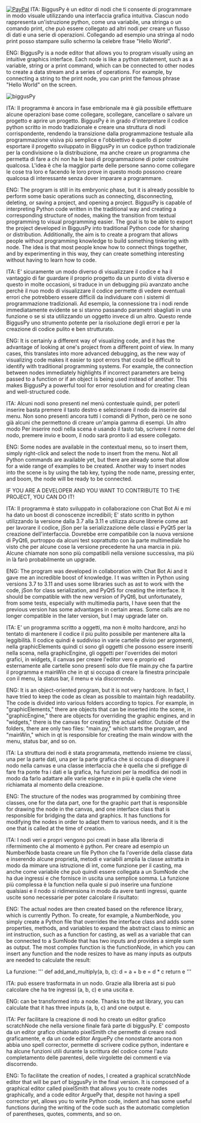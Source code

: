 [![PayPal](https://img.shields.io/badge/Donate-PayPal-green.svg)](https://www.paypal.me/alessiomichelassi)
ITA:
BiggusPy è un editor di nodi che ti consente di programmare in modo visuale utilizzando una interfaccia 
grafica intuitiva. Ciascun nodo rappresenta un'istruzione python, come una variabile, una stringa o un 
comando print, che può essere collegato ad altri nodi per creare un flusso di dati e una serie di operazioni. 
Collegando ad esempio una stringa al nodo print posso stampare sullo schermo la celebre frase "Hello World".

ENG:
BiggusPy is a node editor that allows you to program visually using an intuitive graphics interface. Each node
is like a python statement, such as a variable, string or a print command, which can be connected to other nodes 
to create a data stream and a series of operations.
For example, by connecting a string to the print node, you can print the famous phrase "Hello World" on the screen.

![biggusPy](https://user-images.githubusercontent.com/59560406/212428865-288e6843-923e-41ff-b55b-65ede0b39aea.png)

ITA:
Il programma è ancora in fase embrionale ma è già possibile effettuare alcune operazioni base come collegare, 
scollegare, cancellare o salvare un progetto e aprire un progetto. BiggusPy è in grado d'interpretare il codice 
python scritto in modo tradizionale e creare una struttura di nodi corrispondente, rendendo la transizione 
dalla programmazione testuale alla programmazione visiva più semplice e l'obbiettivo è quello di poter esportare 
il progetto sviluppato in BiggusPy in un codice python tradizionale per la condivisione o la distribuzione, ma anche 
creare un programma che permetta di fare a chi non ha le basi di programmazione di poter costruire qualcosa. L'idea
è che la maggior parte delle persone sanno come collegare le cose tra loro e facendo le loro prove in questo modo
possono creare qualcosa di interessante senza dover imparare a programmare.

ENG:
The program is still in its embryonic phase, but it is already possible to perform some basic operations such
as connecting, disconnecting, deleting, or saving a project, and opening a project. BiggusPy is capable 
of interpreting Python code written in the traditional way and creating a corresponding structure of nodes, 
making the transition from textual programming to visual programming easier. The goal is to be able to export 
the project developed in BiggusPy into traditional Python code for sharing or distribution. Additionally, 
the aim is to create a program that allows people without programming knowledge to build something tinkering with node. 
The idea is that most people know how to connect things together, and by experimenting in this way, they can create 
something interesting without having to learn how to code.

ITA:
E' sicuramente un modo diverso di visualizzare il codice e ha il vantaggio di far guardare il proprio progetto 
da un punto di vista diverso e questo in molte occasioni, si traduce in un debugging più avanzato anche perchè 
il nuo modo di visualizzare il codice permette di vedere eventuali errori che potrebbero essere difficili 
da individuare con i sistemi di programmazione tradizionali. Ad esempio, la connessione tra i nodi rende 
immediatamente evidente se si stanno passando parametri sbagliati in una funzione o se si sta utilizzando 
un oggetto invece di un altro. Questo rende BiggusPy uno strumento potente per la risoluzione degli errori 
e per la creazione di codice pulito e ben strutturato.

ENG:
It is certainly a different way of visualizing code, and it has the advantage of looking at one's project from 
a different point of view. In many cases, this translates into more advanced debugging, as the new way of 
visualizing code makes it easier to spot errors that could be difficult to identify with traditional programming 
systems. For example, the connection between nodes immediately highlights if incorrect parameters are being passed 
to a function or if an object is being used instead of another. This makes BiggusPy a powerful tool for error 
resolution and for creating clean and well-structured code.

ITA:
Alcuni nodi sono presenti nel menù contestuale quindi, per poterli inserire basta premere il tasto destro e 
selezionare il nodo da inserire dal menu. Non sono presenti ancora tutti i comandi di Python, però ce ne sono già 
alcuni che permettono di creare un'ampia gamma di esempi. Un altro modo Per inserire nodi nella scena è usando
il tasto tab, scrivere il nome del nodo, premere invio e boom, il nodo sarà pronto li ad essere collegato. 

ENG:
Some nodes are available in the contextual menu, so to insert them, simply right-click and select the node to 
insert from the menu. Not all Python commands are available yet, but there are already some that allow for a 
wide range of examples to be created. Another way to insert nodes into the scene is by using the tab key, 
typing the node name, pressing enter, and boom, the node will be ready to be connected.


IF YOU ARE A DEVELOPER AND YOU WANT TO CONTRIBUTE TO THE PROJECT, YOU CAN DO IT!

ITA:
Il programma è stato sviluppato in collaborazione con Chat Bot Ai e mi ha dato un boost di conoscenze incredibili; E'
stato scritto in python utilizzando la versione dalla 3.7 alla 3.11 e utilizza alcune librerie come ast per lavorare 
il codice, jSon per la serializzazione delle classi e PyQt5 per la creazione dell'interfaccia. Dovrebbe erre compatibile 
con la nuova versione di PyQt6, purtroppo da alcuni test soprattutto con la parte multimediale ho visto che per alcune
cose la versione precedente ha una marcia in più. Alcune chiamate non sono più compatibili nella versione successiva, 
ma più in là farò probabilmente un upgrade.

ENG:
The program was developed in collaboration with Chat Bot Ai and it gave me an incredible boost of knowledge. I
t was written in Python using versions 3.7 to 3.11 and uses some libraries such as ast to work with the code, 
jSon for class serialization, and PyQt5 for creating the interface. It should be compatible with the new version 
of PyQt6, but unfortunately, from some tests, especially with multimedia parts, I have seen that the previous version 
has some advantages in certain areas. Some calls are no longer compatible in the later version, 
but I may upgrade later on.

ITA:
E' un programma scritto a oggetti, ma non è molto hardcore, anzi ho tentato di mantenere il codice il più pulito 
possibile per mantenere alta la leggibilità. Il codice quindi è suddiviso in varie cartelle diviso per argomenti,
nella graphicElements quindi ci sono gli oggetti che possono essere inseriti nella scena, nella graphicEngine, 
gli oggetti per l'overrides dei motori grafici, in widgets, il canvas per creare l'editor vero e proprio ed 
esternamente alle cartelle sono presenti solo due file main.py che fa partire il programma e mainWin che in qt 
si occupa di creare la finestra principale con il menu, la status bar, il menu e via discorrendo.

ENG:
It is an object-oriented program, but it is not very hardcore. In fact, I have tried to keep the code as clean as 
possible to maintain high readability. The code is divided into various folders according to topics. 
For example, in "graphicElements," there are objects that can be inserted into the scene, in "graphicEngine," 
there are objects for overriding the graphic engines, and in "widgets," there is the canvas for creating the actual 
editor. Outside of the folders, there are only two files: "main.py," which starts the program, and "mainWin," 
which in qt is responsible for creating the main window with the menu, status bar, and so on.

ITA:
La struttura dei nodi è stata programmata, mettendo insieme tre classi, una per la parte dati, una per la 
parte grafica che si occupa di disegnare il nodo nella canvas e una classe interfaccia che è quella che si prefigge
di fare fra ponte fra i dati e la grafica, ha funzioni per la modifica dei nodi in modo da farlo adattare alle 
varie esigenze e in più è quella che viene richiamata al momento della creazione. 

ENG:
The structure of the nodes was programmed by combining three classes, one for the data part, one for the 
graphic part that is responsible for drawing the node in the canvas, and one interface class that is responsible
for bridging the data and graphics. It has functions for modifying the nodes in order to adapt them to
various needs, and it is the one that is called at the time of creation.

ITA:
I nodi veri e propri vengono poi creati in base alla libreria di rifermimento che al momento è python. Per creare ad
esempio un NumberNode basta creare un file Python che fa l'override della classe data e inserendo alcune proprietà,
metodi e variabili amplia la classe astratta in modo da mimare una istruzione di int, come funzione per il casting, ma 
anche come variabile che può quindi essere collegata a un SumNode che ha due ingressi e che fornisce in uscita 
una semplice somma. La funzione più complessa è la function nella quale si può inserire una funzione qualsiasi 
e il nodo si ridimensiona in modo da avere tanti ingressi, quante uscite sono necessarie per poter 
calcolare il risultato:

ENG:
The actual nodes are then created based on the reference library, which is currently Python. To create, 
for example, a NumberNode, you simply create a Python file that overrides the interface class and adds some properties, 
methods, and variables to expand the abstract class to mimic an int instruction, such as a function for casting, 
as well as a variable that can be connected to a SumNode that has two inputs and provides a simple sum as output.
The most complex function is the functionNode, in which you can insert any function and the node resizes to have as many
inputs as outputs are needed to calculate the result:

La funzione:
'''
def add_and_multiply(a, b, c):
    d = a + b
    e = d * c
    return e
'''

ITA:
può essere trasformata in un nodo. Grazie alla libreria ast si può calcolare che ha tre ingressi (a, b, c) e una 
uscita e. 

ENG:
can be transformed into a node. Thanks to the ast library, you can calculate that it has three inputs (a, b, c) and one
output e.


ITA:
Per facilitare la creazione di nodi ho creato un editor grafico scratchNode che nella versione finale farà parte di 
biggusPy. E' composto da un editor grafico chiamato pixelSmith che permette di creare nodi graficamente, e da un
code editor ArguePy che nonostante ancora non abbia uno spell corrector, permette di scrivere codice python, indentare
e ha alcune funzioni utili durante la scrittura del codice come l'auto completamento delle parentesi, delle virgolette
dei commenti e via discorrendo.

ENG:
To facilitate the creation of nodes, I created a graphical scratchNode editor that will be part of biggusPy in the final version.
It is composed of a graphical editor called pixelSmith that allows you to create nodes graphically, and a code editor ArguePy
that, despite not having a spell corrector yet, allows you to write Python code, indent and has some useful functions during
the writing of the code such as the automatic completion of parentheses, quotes, comments, and so on.
